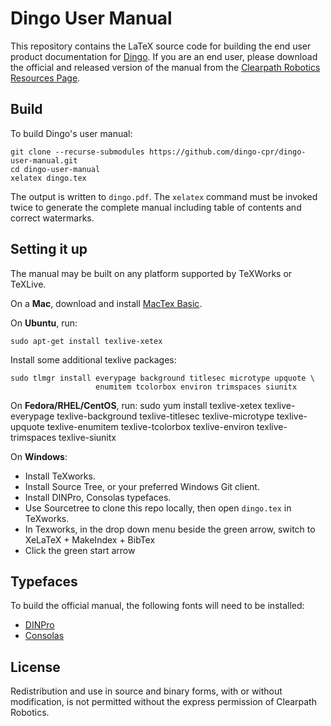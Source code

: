 Dingo User Manual
==================

This repository contains the LaTeX source code for building the end user product
documentation for [Dingo](http://www.clearpathrobotics.com/dingo/). If you are
an end user, please download the official and released version of the manual from
the [Clearpath Robotics Resources Page](http://www.clearpathrobotics.com/dingo-user-manual/).


Build
-----


To build Dingo's user manual:

    git clone --recurse-submodules https://github.com/dingo-cpr/dingo-user-manual.git
    cd dingo-user-manual
    xelatex dingo.tex

The output is written to `dingo.pdf`. The `xelatex` command must be invoked twice
to generate the complete manual including table of contents and correct watermarks.


Setting it up
-------------

The manual may be built on any platform supported by TeXWorks or TeXLive.

On a **Mac**, download and install [MacTex Basic](http://mirror.ctan.org/systems/mac/mactex/mactex-basic.pkg).

On **Ubuntu**, run:

    sudo apt-get install texlive-xetex

Install some additional texlive packages:

    sudo tlmgr install everypage background titlesec microtype upquote \
                       enumitem tcolorbox environ trimspaces siunitx

On **Fedora/RHEL/CentOS**, run:
sudo yum install texlive-xetex texlive-everypage texlive-background texlive-titlesec texlive-microtype texlive-upquote texlive-enumitem texlive-tcolorbox texlive-environ texlive-trimspaces texlive-siunitx

On **Windows**:
- Install TeXworks.
- Install Source Tree, or your preferred Windows Git client.
- Install DINPro, Consolas typefaces.
- Use Sourcetree to clone this repo locally, then open `dingo.tex` in TeXworks.
- In Texworks, in the drop down menu beside the green arrow, switch to XeLaTeX + MakeIndex + BibTex
- Click the green start arrow


Typefaces
---------
To build the official manual, the following fonts will need to be installed:

- [DINPro](https://www.fontshop.com/families/ff-din/buy)
- [Consolas](http://www.fontpalace.com/font-download/Consolas/)


License
-------

Redistribution and use in source and binary forms, with or without modification, is
not permitted without the express permission of Clearpath Robotics.
